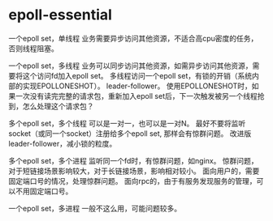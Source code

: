 # epoll-essential
一个epoll set，单线程
    业务需要异步访问其他资源，不适合高cpu密度的任务，否则线程阻塞。

一个epoll set，多线程
    业务可以同步访问其他资源，如需异步访问其他资源，需要将这个访问fd加入epoll set。
    多线程访问一个epoll set，有锁的开销（系统内部的实现EPOLLONESHOT）。
    leader-follower。
    使用EPOLLONESHOT时，如果一次没有读完完整的请求包，重新加入epoll set后，下一次触发被另一个线程抢到，怎么处理这个请求包？

多个epoll set，多个线程
    可以是一对一，也可以是一对N。
    最好不要将监听socket（或同一个socket）注册给多个epoll set, 那样会有惊群问题。
    改进版leader-follower，减小锁的粒度。

多个epoll set，多个进程
    监听同一个fd时，有惊群问题，如nginx。
    惊群问题，对于短链接场景影响较大，对于长链接场景，影响相对较小。
    面向用户的，需要固定端口号的情况，处理惊群问题。
    面向rpc的，由于有服务发现服务的管理，可以不用固定端口号。

一个epoll set，多进程
    一般不这么用，可能问题较多。
